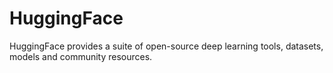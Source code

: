 # HuggingFace

HuggingFace provides a suite of open-source deep learning tools, datasets, models and community resources.